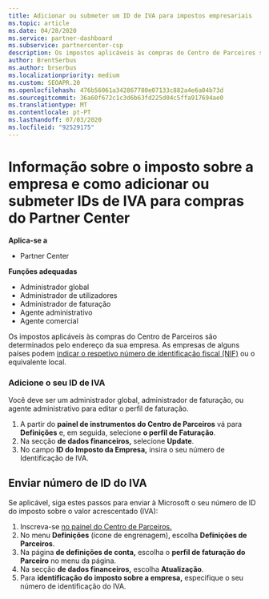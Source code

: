 ```yaml
---
title: Adicionar ou submeter um ID de IVA para impostos empresariais
ms.topic: article
ms.date: 04/28/2020
ms.service: partner-dashboard
ms.subservice: partnercenter-csp
description: Os impostos aplicáveis às compras do Centro de Parceiros são determinados pelo endereço da sua empresa. As empresas de alguns países podem fornecer o seu número de IVA ou equivalente local.
author: BrentSerbus
ms.author: brserbus
ms.localizationpriority: medium
ms.custom: SEOAPR.20
ms.openlocfilehash: 476b56061a342867780e07133c882a4e6a04b73d
ms.sourcegitcommit: 36a60f672c1c3d6b63fd225d04c5ffa917694ae0
ms.translationtype: MT
ms.contentlocale: pt-PT
ms.lasthandoff: 07/03/2020
ms.locfileid: "92529175"
---
```

# <a name="company-tax-information-and-how-to-add-or-submit-vat-ids-for-partner-center-purchases"></a>Informação sobre o imposto sobre a empresa e como adicionar ou submeter IDs de IVA para compras do Partner Center

**Aplica-se a**

- Partner Center

**Funções adequadas**
-   Administrador global
-   Administrador de utilizadores
-   Administrador de faturação
-   Agente administrativo
-   Agente comercial

Os impostos aplicáveis às compras do Centro de Parceiros são determinados pelo endereço da sua empresa. As empresas de alguns países podem [indicar o respetivo número de identificação fiscal (NIF)](#submit-vat-id-number) ou o equivalente local.

### <a name="add-your-vat-id"></a>Adicione o seu ID de IVA

Você deve ser um administrador global, administrador de faturação, ou agente administrativo para editar o perfil de faturação.

1.  A partir do **painel de instrumentos do Centro de Parceiros** vá para  **Definições** e, em seguida, selecione **o perfil de Faturação**.
2.  Na secção **de dados financeiros,** selecione **Update**.
3.  No campo **ID do Imposto da Empresa,** insira o seu número de Identificação de IVA.

## <a name="submit-vat-id-number"></a>Enviar número de ID do IVA

Se aplicável, siga estes passos para enviar à Microsoft o seu número de ID do imposto sobre o valor acrescentado (IVA):

1. Inscreva-se [no painel do Centro de Parceiros.](https://partner.microsoft.com/dashboard/)
2. No menu **Definições** (ícone de engrenagem), escolha **Definições de Parceiros**.
3. Na página **de definições de conta,** escolha o **perfil de faturação do Parceiro** no menu da página.
4. Na secção **de dados financeiros,** escolha **Atualização**.
5. Para **identificação do imposto sobre a empresa,** especifique o seu número de identificação do IVA.
